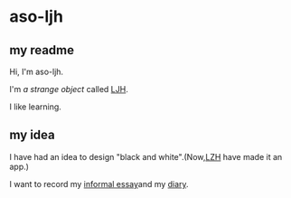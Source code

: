 # aso-ljh

## my readme

Hi, I'm aso-ljh.

I'm *a strange object*  called [LJH](https://github.com/aso-ljh).

I like learning.

## my idea

I have had an idea to design "black and white".(Now,[LZH](https://github.com/HPLZH) have made it an app.)

I want to record my [informal essay](https://github.com/aso-ljh/mypage/blob/main/mi/mie/index.md)and my [diary](https://github.com/aso-ljh/aso-ljh/blob/main/my%20diary.md).
